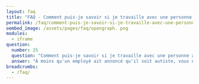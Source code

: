 ```yaml
---
layout: faq
title: "FAQ - Comment puis-je savoir si je travaille avec une personne autiste ?"
permalink: /faq/comment-puis-je-savoir-si-je-travaille-avec-une-personne-autiste
oembed_image: /assets/pages/faq/opengraph. png
modules:
  - iframe
question: 
  number: 25
  question: "Comment puis-je savoir si je travaille avec une personne autiste ?"
  answer: "À moins qu'un employé ait annoncé qu'il soit autiste, vous ne pouvez pas savoir. Cela est très bien comme ça. Cela est du ressort de l'employé concerné de l'annoncer ou non. La personne a pu le dire ou non à l'employeur. Si la personne vous dit qu'elle est autiste, souvenez-vous qu'elle reste d'abord une personne. Ne la voyez pas simplement comme un ou une « handicapée ». La personne peut se sentir incomprise et espère être mieux acceptée si les personnes de l'entreprise comprennent pourquoi elle agit d'une certaine façon. En annonçant leur autisme, l'employeur peut mettre en place des bonnes pratiques qui limitent les difficultés dans l'entreprise. Soyez ouverts à vos collègues et respecter leur décision d'annoncer leur autisme ou non. "
breadcrumbs:
  - /faq/
---
```


